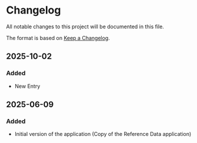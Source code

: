# Changelog

All notable changes to this project will be documented in this file.

The format is based on [Keep a Changelog](https://keepachangelog.com/en/1.1.0/).

## 2025-10-02

### Added


- New Entry

## 2025-06-09

### Added


- Initial version of the application (Copy of the Reference Data application)

